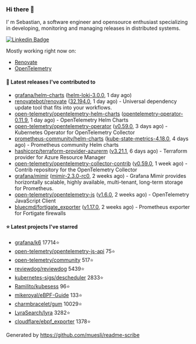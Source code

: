 ### Hi there 👋

I’ m Sebastian, a software engineer and opensource enthusiast specializing in developing, monitoring and managing releases in distributed systems.

[![Linkedin Badge](https://img.shields.io/badge/-LinkedIn-blue?style=flat&logo=Linkedin&logoColor=white&link=https://www.linkedin.com/in/sebastian-poxhofer/)](https://www.linkedin.com/in/sebastian-poxhofer/)

Mostly working right now on:
- [Renovate](https://github.com/renovatebot/renovate)
- [OpenTelemetry](https://github.com/open-telemetry)



#### 🚀 Latest releases I've contributed to

- [grafana/helm-charts](https://github.com/grafana/helm-charts) ([helm-loki-3.0.0](https://github.com/grafana/helm-charts/releases/tag/helm-loki-3.0.0), 1 day ago)
- [renovatebot/renovate](https://github.com/renovatebot/renovate) ([32.194.0](https://github.com/renovatebot/renovate/releases/tag/32.194.0), 1 day ago) - Universal dependency update tool that fits into your workflows.
- [open-telemetry/opentelemetry-helm-charts](https://github.com/open-telemetry/opentelemetry-helm-charts) ([opentelemetry-operator-0.11.9](https://github.com/open-telemetry/opentelemetry-helm-charts/releases/tag/opentelemetry-operator-0.11.9), 1 day ago) - OpenTelemetry Helm Charts
- [open-telemetry/opentelemetry-operator](https://github.com/open-telemetry/opentelemetry-operator) ([v0.59.0](https://github.com/open-telemetry/opentelemetry-operator/releases/tag/v0.59.0), 3 days ago) - Kubernetes Operator for OpenTelemetry Collector
- [prometheus-community/helm-charts](https://github.com/prometheus-community/helm-charts) ([kube-state-metrics-4.18.0](https://github.com/prometheus-community/helm-charts/releases/tag/kube-state-metrics-4.18.0), 4 days ago) - Prometheus community Helm charts
- [hashicorp/terraform-provider-azurerm](https://github.com/hashicorp/terraform-provider-azurerm) ([v3.21.1](https://github.com/hashicorp/terraform-provider-azurerm/releases/tag/v3.21.1), 6 days ago) - Terraform provider for Azure Resource Manager
- [open-telemetry/opentelemetry-collector-contrib](https://github.com/open-telemetry/opentelemetry-collector-contrib) ([v0.59.0](https://github.com/open-telemetry/opentelemetry-collector-contrib/releases/tag/v0.59.0), 1 week ago) - Contrib repository for the OpenTelemetry Collector
- [grafana/mimir](https://github.com/grafana/mimir) ([mimir-2.3.0-rc0](https://github.com/grafana/mimir/releases/tag/mimir-2.3.0-rc0), 2 weeks ago) - Grafana Mimir provides horizontally scalable, highly available, multi-tenant, long-term storage for Prometheus.
- [open-telemetry/opentelemetry-js](https://github.com/open-telemetry/opentelemetry-js) ([v1.6.0](https://github.com/open-telemetry/opentelemetry-js/releases/tag/v1.6.0), 2 weeks ago) - OpenTelemetry JavaScript Client
- [bluecmd/fortigate_exporter](https://github.com/bluecmd/fortigate_exporter) ([v1.17.0](https://github.com/bluecmd/fortigate_exporter/releases/tag/v1.17.0), 2 weeks ago) - Prometheus exporter for Fortigate firewalls

#### ⭐ Latest projects I've starred

- [grafana/k6](https://github.com/grafana/k6) 17714⭐
- [open-telemetry/opentelemetry-js-api](https://github.com/open-telemetry/opentelemetry-js-api) 75⭐
- [open-telemetry/community](https://github.com/open-telemetry/community) 517⭐
- [reviewdog/reviewdog](https://github.com/reviewdog/reviewdog) 5439⭐
- [kubernetes-sigs/descheduler](https://github.com/kubernetes-sigs/descheduler) 2833⭐
- [Ramilito/kubesess](https://github.com/Ramilito/kubesess) 96⭐
- [mikeroyal/eBPF-Guide](https://github.com/mikeroyal/eBPF-Guide) 133⭐
- [charmbracelet/gum](https://github.com/charmbracelet/gum) 10029⭐
- [LyraSearch/lyra](https://github.com/LyraSearch/lyra) 3282⭐
- [cloudflare/ebpf_exporter](https://github.com/cloudflare/ebpf_exporter) 1378⭐



Generated by https://github.com/muesli/readme-scribe
